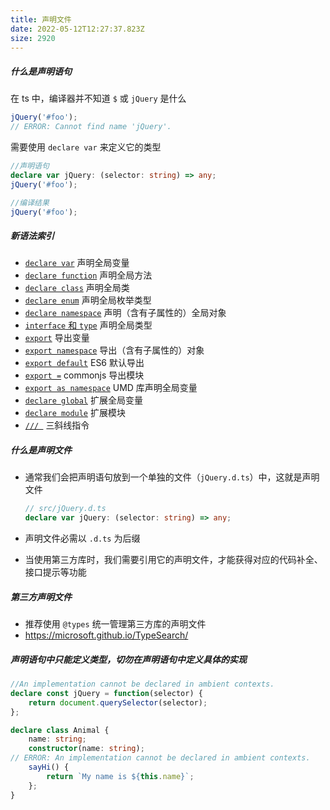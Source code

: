 ```yaml
---
title: 声明文件
date: 2022-05-12T12:27:37.823Z
size: 2920
---
```

##### 什么是声明语句

在 ts 中，编译器并不知道 `$` 或 `jQuery` 是什么

```typescript
jQuery('#foo');
// ERROR: Cannot find name 'jQuery'.
```

需要使用 `declare var` 来定义它的类型

```typescript
//声明语句
declare var jQuery: (selector: string) => any;
jQuery('#foo');

//编译结果
jQuery('#foo');
```
##### 新语法索引

- [`declare var`](https://ts.xcatliu.com/basics/declaration-files.html#declare-var) 声明全局变量
- [`declare function`](https://ts.xcatliu.com/basics/declaration-files.html#declare-function) 声明全局方法
- [`declare class`](https://ts.xcatliu.com/basics/declaration-files.html#declare-class) 声明全局类
- [`declare enum`](https://ts.xcatliu.com/basics/declaration-files.html#declare-enum) 声明全局枚举类型
- [`declare namespace`](https://ts.xcatliu.com/basics/declaration-files.html#declare-namespace) 声明（含有子属性的）全局对象
- [`interface` 和 `type`](https://ts.xcatliu.com/basics/declaration-files.html#interface-和-type) 声明全局类型
- [`export`](https://ts.xcatliu.com/basics/declaration-files.html#export) 导出变量
- [`export namespace`](https://ts.xcatliu.com/basics/declaration-files.html#export-namespace) 导出（含有子属性的）对象
- [`export default`](https://ts.xcatliu.com/basics/declaration-files.html#export-default) ES6 默认导出
- [`export =`](https://ts.xcatliu.com/basics/declaration-files.html#export-1) commonjs 导出模块
- [`export as namespace`](https://ts.xcatliu.com/basics/declaration-files.html#export-as-namespace) UMD 库声明全局变量
- [`declare global`](https://ts.xcatliu.com/basics/declaration-files.html#declare-global) 扩展全局变量
- [`declare module`](https://ts.xcatliu.com/basics/declaration-files.html#declare-module) 扩展模块
- [`/// `](https://ts.xcatliu.com/basics/declaration-files.html#san-xie-xian-zhi-ling) 三斜线指令

##### 什么是声明文件

- 通常我们会把声明语句放到一个单独的文件（`jQuery.d.ts`）中，这就是声明文件

  ```typescript
  // src/jQuery.d.ts
  declare var jQuery: (selector: string) => any;
  ```

- 声明文件必需以 `.d.ts` 为后缀

- 当使用第三方库时，我们需要引用它的声明文件，才能获得对应的代码补全、接口提示等功能

##### 第三方声明文件

- 推荐使用 `@types` 统一管理第三方库的声明文件
- https://microsoft.github.io/TypeSearch/

##### 声明语句中只能定义类型，切勿在声明语句中定义具体的实现

```typescript
//An implementation cannot be declared in ambient contexts.
declare const jQuery = function(selector) {
    return document.querySelector(selector);
};

declare class Animal {
    name: string;
    constructor(name: string);
// ERROR: An implementation cannot be declared in ambient contexts.
    sayHi() {
        return `My name is ${this.name}`;
    };
}
```
